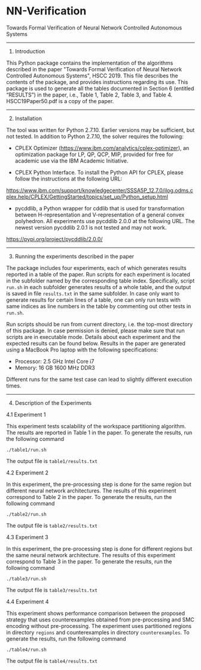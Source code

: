 # NN-Verification
Towards Formal Verification of Neural Network Controlled Autonomous Systems

-----------------
1. Introduction

This Python package contains the implementation of the algorithms described in the paper "Towards Formal Verification of Neural Network Controlled Autonomous Systems", HSCC 2019. This file describes the contents of the package, and provides instructions regarding its use. This package is used to generate all the tables documented in Section 6 (entitled “RESULTS”) in the paper, i.e., Table 1, Table 2, Table 3, and Table 4. HSCC19Paper50.pdf is a copy of the paper.

-----------------
2. Installation

The tool was written for Python 2.7.10. Earlier versions may be sufficient, but not tested. In addition to Python 2.7.10, the solver requires the following:

- CPLEX Optimizer (https://www.ibm.com/analytics/cplex-optimizer), an optimization package for LP, QP, QCP, MIP, provided for free for academic use via the IBM Academic Initiative.

- CPLEX Python Interface. To install the Python API for CPLEX, please follow the instructions at the following URL:

https://www.ibm.com/support/knowledgecenter/SSSA5P_12.7.0/ilog.odms.cplex.help/CPLEX/GettingStarted/topics/set_up/Python_setup.html

- pycddlib, a Python wrapper for cddlib that is used for transformation between H-representation and V-representation of a general convex polyhedron. All experiments use pycddlib 2.0.0 at the following URL. The newest version pycddlib 2.0.1 is not tested and may not work. 

https://pypi.org/project/pycddlib/2.0.0/


---------------------------------------------------
3. Running the experiments described in the paper

The package includes four experiments, each of which generates results reported in a table of the paper. Run scripts for each experiment is located in the subfolder named by the corresponding table index. Specifically, script `run.sh` in each subfolder generates results of a whole table, and the output is saved in file `results.txt` in the same subfolder. In case only want to generate results for certain lines of a table, one can only run tests with same indices as line numbers in the table by commenting out other tests in `run.sh`.

Run scripts should be run from current directory, i.e. the top-most directory of this package. In case permission is denied, please make sure that run scripts are in executable mode. Details about each experiment and the expected results can be found below. Results in the paper are generated using a MacBook Pro laptop with the following specifications:
- Processor: 2.5 GHz Intel Core i7
- Memory: 16 GB 1600 MHz DDR3

Different runs for the same test case can lead to slightly different execution times.

---------------------------------------------------
4. Description of the Experiments

4.1 Experiment 1

This experiment tests scalability of the workspace partitioning algorithm. The results are reported in Table 1 in the paper. To generate the results, run the following command
```
./table1/run.sh
```
The output file is `table1/results.txt`

4.2 Experiment 2

In this experiment, the pre-processing step is done for the same region but different neural network architectures. The results of this experiment correspond to Table 2 in the paper.
To generate the results, run the following command
```
./table2/run.sh
```
The output file is `table2/results.txt`

4.3 Experiment 3

In this experiment, the pre-processing step is done for different regions but the same neural network architecture. The results of this experiment correspond to Table 3 in the paper.
To generate the results, run the following command
```
./table3/run.sh
```
The output file is `table3/results.txt`

4.4 Experiment 4

This experiment shows performance comparison between the proposed strategy that uses counterexamples obtained from pre-processing and SMC encoding without pre-processing. The experiment uses partitioned regions in directory `regions` and counterexamples in directory `counterexamples`. To generate the results, run the following command
```
./table4/run.sh
```
The output file is `table4/results.txt`
